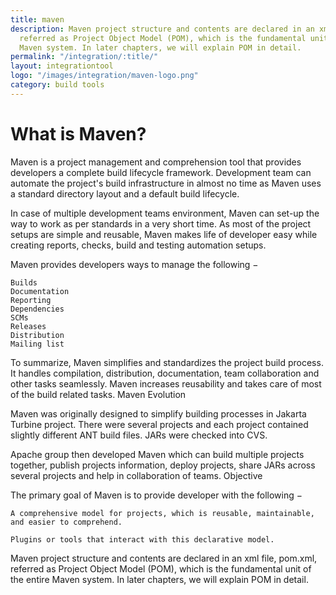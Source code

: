 ```yaml
---
title: maven
description: Maven project structure and contents are declared in an xml file, pom.xml,
  referred as Project Object Model (POM), which is the fundamental unit of the entire
  Maven system. In later chapters, we will explain POM in detail.
permalink: "/integration/:title/"
layout: integrationtool
logo: "/images/integration/maven-logo.png"
category: build tools
---
```


# What is Maven?

Maven is a project management and comprehension tool that provides developers a complete build lifecycle framework. Development team can automate the project's build infrastructure in almost no time as Maven uses a standard directory layout and a default build lifecycle.

In case of multiple development teams environment, Maven can set-up the way to work as per standards in a very short time. As most of the project setups are simple and reusable, Maven makes life of developer easy while creating reports, checks, build and testing automation setups.

Maven provides developers ways to manage the following −

    Builds
    Documentation
    Reporting
    Dependencies
    SCMs
    Releases
    Distribution
    Mailing list

To summarize, Maven simplifies and standardizes the project build process. It handles compilation, distribution, documentation, team collaboration and other tasks seamlessly. Maven increases reusability and takes care of most of the build related tasks.
Maven Evolution

Maven was originally designed to simplify building processes in Jakarta Turbine project. There were several projects and each project contained slightly different ANT build files. JARs were checked into CVS.

Apache group then developed Maven which can build multiple projects together, publish projects information, deploy projects, share JARs across several projects and help in collaboration of teams.
Objective

The primary goal of Maven is to provide developer with the following −

    A comprehensive model for projects, which is reusable, maintainable, and easier to comprehend.

    Plugins or tools that interact with this declarative model.

Maven project structure and contents are declared in an xml file, pom.xml, referred as Project Object Model (POM), which is the fundamental unit of the entire Maven system. In later chapters, we will explain POM in detail.

